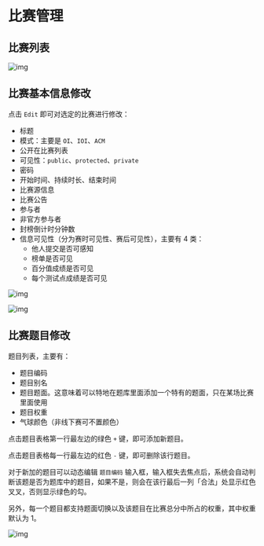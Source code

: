 # 比赛管理

## 比赛列表

![img](/img/manager-manual/image-20201205230529573.png)


## 比赛基本信息修改

点击 `Edit` 即可对选定的比赛进行修改：

* 标题
* 模式：主要是 `OI`、`IOI`、`ACM`
* 公开在比赛列表
* 可见性：`public`、`protected`、`private`
* 密码
* 开始时间、持续时长、结束时间
* 比赛源信息
* 比赛公告
* 参与者
* 非官方参与者
* 封榜倒计时分钟数
* 信息可见性（分为赛时可见性、赛后可见性），主要有 4 类：
    * 他人提交是否可感知
    * 榜单是否可见
    * 百分值成绩是否可见
    * 每个测试点成绩是否可见

![img](/img/home/image-20201122212903607.png)

![img](/img/home/image-20201122212835905.png)



## 比赛题目修改

题目列表，主要有：

* 题目编码
* 题目别名
* 题目题面。这意味着可以特地在题库里面添加一个特有的题面，只在某场比赛里面使用
* 题目权重
* 气球颜色（非线下赛可不置颜色）

点击题目表格第一行最左边的绿色 `+` 键，即可添加新题目。

点击题目表格每一行最左边的红色 `-` 键，即可删除该行题目。

对于新加的题目可以动态编辑 `题目编码` 输入框，输入框失去焦点后，系统会自动判断该题是否为题库中的题目，如果不是，则会在该行最后一列「合法」处显示红色叉叉，否则显示绿色的勾。

另外，每一个题目都支持题面切换以及该题目在比赛总分中所占的权重，其中权重默认为 1。

![img](/img/manager-manual/image-20201205231615733.png)
